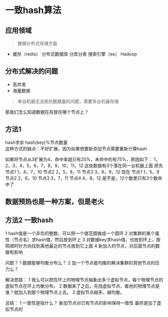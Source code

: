 # 一致hash算法
## 应用领域
> 数据分布式存储方面
+ 缓存（redis） 分布式数据库 分库分表 搜索引擎（es） Hadoop

## 分布式解决的问题
+ 高并发
+ 海量数据
> 单台机器无法抵抗数据量的问题，需要多台机器存储

那我们怎么知道数据在存放在哪个节点上？
## 方法1
hash求余 hash(key)%节点数量  
这种方式的缺点：不好扩展，因为如果想要新添加节点需要重新计算hash

如果将节点从3扩展为4，命中率就只有25%，未命中的有75%，原因如下：
1，2，3，4，5，6，7，8，9，10，11，12 这些数据有3个落在同一台机器上面
原先 
	节点1 1，4，7，10
	节点2 2，5，8，11
	节点3 3，6，9，12
现在
	节点1 1，5，9
	节点2 2，6，10
	节点3 3，7，11
	节点4 4，8，12
是不是，12个数里只有3个数命中了

## 数据预热也是一种方案，但是老火
## 方法2 一致hash
1 hash值是一个非负的整数，可以把一个值范围做成一个圆环
2 对集群的某个属性（节点名）求hash值，然后放到环上
3 对数据key求hash值，也放到环上，按照顺时针方向找到离他最近的节点放到它上面
4 新加入的节点，对后面节点的数据有影响

问题？
1 数据能够均衡分布么？
2 加一个节点能均衡的解决集群的其他节点的压力么？

解决思路：
1 我么可以把在环上的物理节点抽象出多个虚拟节点，每个物理节点的虚拟节点在环上均衡分布。
2 数据来了之后，先找虚拟节点，看他的物理节点是谁？就加入到那个物理节点上去。
3 虚拟节点越多，越均衡。

总结：
1 一致性是指什么？
	新加节点对已有节点的影响保持一致性
	最终是加了虚拟节点的



